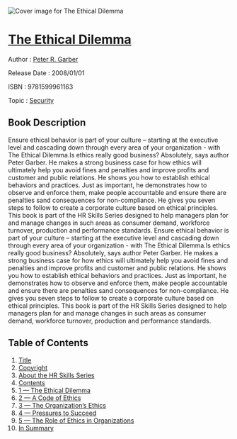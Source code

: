 ![Cover image for The Ethical Dilemma](https://imgdetail.ebookreading.net/cover/cover/security/EB9781599961163.jpg)

[The Ethical Dilemma](https://ebookreading.net/view/book/The+Ethical+Dilemma-EB9781599961163_1.html "The Ethical Dilemma")
====================================================================================================================

Author : [Peter R. Garber](https://ebookreading.net/search/author/Peter+R.+Garber)

Release Date : 2008/01/01

ISBN : 9781599961163

Topic : [Security](https://ebookreading.net/search/category/security)

Book Description
-----------------

Ensure ethical behavior is part of your culture – starting at the executive level and cascading down through every area of your organization - with The Ethical Dilemma.Is ethics really good business? Absolutely, says author Peter Garber. He makes a strong business case for how ethics will ultimately help you avoid fines and penalties and improve profits and customer and public relations. He shows you how to establish ethical behaviors and practices. Just as important, he demonstrates how to observe and enforce them, make people accountable and ensure there are penalties sand consequences for non-compliance. He gives you seven steps to follow to create a corporate culture based on ethical principles. This book is part of the HR Skills Series designed to help managers plan for and manage changes in such areas as consumer demand, workforce turnover, production and performance standards.
              Ensure ethical behavior is part of your culture – starting at the executive level and cascading down through every area of your organization - with The Ethical Dilemma.Is ethics really good business? Absolutely, says author Peter Garber. He makes a strong business case for how ethics will ultimately help you avoid fines and penalties and improve profits and customer and public relations. He shows you how to establish ethical behaviors and practices. Just as important, he demonstrates how to observe and enforce them, make people accountable and ensure there are penalties sand consequences for non-compliance. He gives you seven steps to follow to create a corporate culture based on ethical principles. This book is part of the HR Skills Series designed to help managers plan for and manage changes in such areas as consumer demand, workforce turnover, production and performance standards.
              
Table of Contents
-----------------

1. [Title](https://ebookreading.net/view/book/The+Ethical+Dilemma-EB9781599961163_1.html)
1. [Copyright](https://ebookreading.net/view/book/The+Ethical+Dilemma-EB9781599961163_2.html)
1. [About the HR Skills Series](https://ebookreading.net/view/book/The+Ethical+Dilemma-EB9781599961163_3.html)
1. [Contents](https://ebookreading.net/view/book/The+Ethical+Dilemma-EB9781599961163_4.html)
1. [1 — The Ethical Dilemma](https://ebookreading.net/view/book/The+Ethical+Dilemma-EB9781599961163_5.html)
1. [2 — A Code of Ethics](https://ebookreading.net/view/book/The+Ethical+Dilemma-EB9781599961163_6.html)
1. [3 — The Organization’s Ethics](https://ebookreading.net/view/book/The+Ethical+Dilemma-EB9781599961163_7.html)
1. [4 — Pressures to Succeed](https://ebookreading.net/view/book/The+Ethical+Dilemma-EB9781599961163_8.html)
1. [5 — The Role of Ethics in Organizations](https://ebookreading.net/view/book/The+Ethical+Dilemma-EB9781599961163_9.html)
1. [In Summary](https://ebookreading.net/view/book/The+Ethical+Dilemma-EB9781599961163_10.html)
